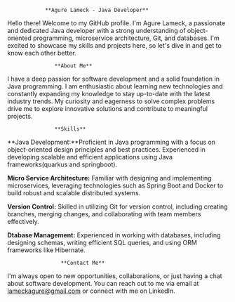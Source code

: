                 **Agure Lameck - Java Developer**

Hello there! Welcome to my GitHub profile. I'm Agure Lameck, a passionate and dedicated Java developer with a strong understanding of object-oriented programming, microservice architecture, Git, and databases. I'm excited to showcase my skills and projects here, so let's dive in and get to know each other better.



                   **About Me**
I have a deep passion for software development and a solid foundation in Java programming. I am enthusiastic about learning new technologies and constantly expanding my knowledge to stay up-to-date with the latest industry trends. My curiosity and eagerness to solve complex problems drive me to explore innovative solutions and contribute to meaningful projects.

                   **Skills**
**Java Development:**Proficient in Java programming with a focus on object-oriented design principles and best practices. Experienced in developing scalable and efficient applications using Java frameworks(quarkus and springboot).

**Micro Service Architecture:** Familiar with designing and implementing microservices, leveraging technologies such as Spring Boot and Docker to build robust and scalable distributed systems.

**Version Control:** Skilled in utilizing Git for version control, including creating branches, merging changes, and collaborating with team members effectively.

**Dtabase Management:** Experienced in working with databases, including designing schemas, writing efficient SQL queries, and using ORM frameworks like Hibernate.

                     **Contact Me**
I'm always open to new opportunities, collaborations, or just having a chat about software development. You can reach out to me via email at lameckagure@gmail.com or connect with me on LinkedIn.
<!--
**Agure-la/Agure-la** is a ✨ _special_ ✨ repository because its `README.md` (this file) appears on your GitHub profile.

Here are some ideas to get you started:

- 🔭 I’m currently working on ...
- 🌱 I’m currently learning ...
- 👯 I’m looking to collaborate on ...
- 🤔 I’m looking for help with ...
- 💬 Ask me about ...
- 📫 How to reach me: ...
- 😄 Pronouns: ...
- ⚡ Fun fact: ...
-->
